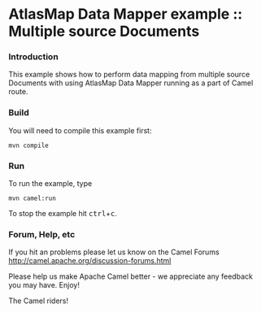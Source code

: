 # AtlasMap Data Mapper example :: Multiple source Documents


### Introduction

This example shows how to perform data mapping from multiple source Documents with using AtlasMap Data Mapper running as a part of Camel route.

### Build

You will need to compile this example first:

	mvn compile

### Run

To run the example, type

	mvn camel:run

To stop the example hit <kbd>ctrl</kbd>+<kbd>c</kbd>.

### Forum, Help, etc

If you hit an problems please let us know on the Camel Forums
	<http://camel.apache.org/discussion-forums.html>

Please help us make Apache Camel better - we appreciate any feedback you may
have.  Enjoy!


The Camel riders!
